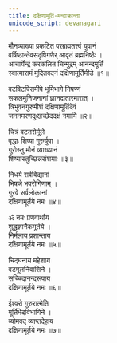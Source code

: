 ```yaml
---
title: दक्षिणामूर्ति-मन्दाक्रान्ता
unicode_script: devanagari
---
```


मौनव्याख्या प्रकटित परब्रह्मतत्त्वं युवानं  
वर्षिष्ठान्तेवसदृषिगणैर् आवृतं ब्रह्मनिष्ठैः ।  
आचार्येन्द्रं करकलित चिन्मुद्रम् आनन्दमूर्तिं  
स्वात्मारामं मुदितवदनं दक्षिणामूर्तिमीडे ॥१॥

वटविटपिसमीपे भूमिभागे निषण्णं  
सकलमुनिजनानां ज्ञानदातारमारात् ।  
त्रिभुवनगुरुमीशं दक्षिणामूर्तिदेवं  
जननमरणदुःखच्छेददक्षं नमामि ॥२॥

चित्रं वटतरोर्मूले  
वृद्धाः शिष्या गुरुर्युवा ।  
गुरोस्तु मौनं व्याख्यानं  
शिष्यास्तुच्छिन्नसंशयाः ॥३॥

निधये सर्वविद्यानां  
भिषजे भवरोगिणाम् ।  
गुरवे सर्वलोकानां  
दक्षिणामूर्तये नमः ॥४॥

ॐ नमः प्रणवार्थाय  
शुद्धज्ञानैकमूर्तये ।  
निर्मलाय प्रशान्ताय  
दक्षिणामूर्तये नमः ॥५॥

चिद्घनाय महेशाय  
वटमूलनिवासिने ।  
सच्चिदानन्दरूपाय  
दक्षिणामूर्तये नमः ॥६॥

ईश्वरो गुरुरात्मेति  
मूर्तिभेदविभागिने ।  
व्योमवद् व्याप्तदेहाय  
दक्षिणामूर्तये नमः ॥७॥


